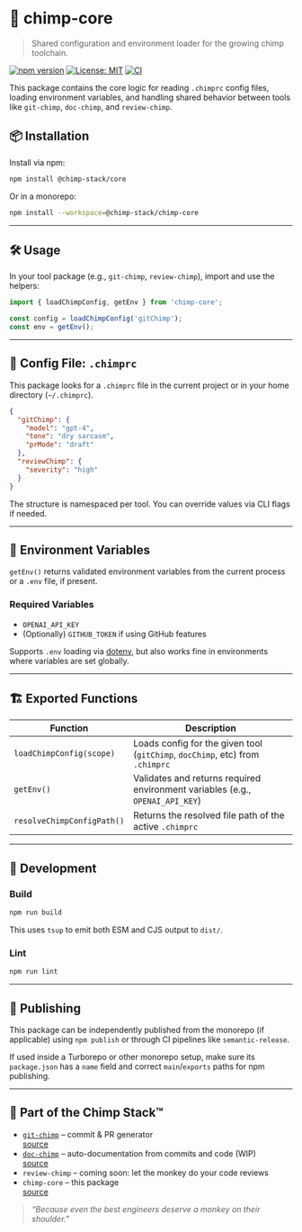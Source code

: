 # 🧠 chimp-core

> Shared configuration and environment loader for the growing chimp toolchain.

[![npm version](https://img.shields.io/npm/v/chimp-core)](https://www.npmjs.com/package/chimp-core)
[![License: MIT](https://img.shields.io/badge/License-MIT-yellow.svg)](https://opensource.org/licenses/MIT)
[![CI](https://img.shields.io/github/actions/workflow/status/Chimp-Stack/chimp-stack/release.yml?label=release)](https://github.com/Chimp-Stack/chimp-stack/actions/workflows/release.yml)



This package contains the core logic for reading `.chimprc` config files, loading environment variables, and handling shared behavior between tools like `git-chimp`, `doc-chimp`, and `review-chimp`.

## 📦 Installation

Install via npm:

```bash
npm install @chimp-stack/core
```

Or in a monorepo:

```bash
npm install --workspace=@chimp-stack/chimp-core
```

---

## 🛠 Usage

In your tool package (e.g., `git-chimp`, `review-chimp`), import and use the helpers:

```ts
import { loadChimpConfig, getEnv } from 'chimp-core';

const config = loadChimpConfig('gitChimp');
const env = getEnv();
```

---

## 📁 Config File: `.chimprc`

This package looks for a `.chimprc` file in the current project or in your home directory (`~/.chimprc`).

```json
{
  "gitChimp": {
    "model": "gpt-4",
    "tone": "dry sarcasm",
    "prMode": "draft"
  },
  "reviewChimp": {
    "severity": "high"
  }
}
```

The structure is namespaced per tool. You can override values via CLI flags if needed.

---

## 🌱 Environment Variables

`getEnv()` returns validated environment variables from the current process or a `.env` file, if present.

### Required Variables

* `OPENAI_API_KEY`
* (Optionally) `GITHUB_TOKEN` if using GitHub features

Supports `.env` loading via [dotenv](https://www.npmjs.com/package/dotenv), but also works fine in environments where variables are set globally.

---

## 🏗 Exported Functions

| Function                   | Description                                                                   |
| -------------------------- | ----------------------------------------------------------------------------- |
| `loadChimpConfig(scope)`   | Loads config for the given tool (`gitChimp`, `docChimp`, etc) from `.chimprc` |
| `getEnv()`                 | Validates and returns required environment variables (e.g., `OPENAI_API_KEY`) |
| `resolveChimpConfigPath()` | Returns the resolved file path of the active `.chimprc`                       |

---

## 🧪 Development

### Build

```bash
npm run build
```

This uses `tsup` to emit both ESM and CJS output to `dist/`.

### Lint

```bash
npm run lint
```

---

## 🚀 Publishing

This package can be independently published from the monorepo (if applicable) using `npm publish` or through CI pipelines like `semantic-release`.

If used inside a Turborepo or other monorepo setup, make sure its `package.json` has a `name` field and correct `main`/`exports` paths for npm publishing.

---

## 🐒 Part of the Chimp Stack™

* [`git-chimp`](https://www.npmjs.com/package/git-chimp) – commit & PR generator  
  [source](https://github.com/MarkRabey/chimp-stack/tree/main/packages/git-chimp)
* [`doc-chimp`](https://www.npmjs.com/package/doc-chimp) – auto-documentation from commits and code (WIP)  
  [source](https://github.com/MarkRabey/chimp-stack/tree/main/packages/doc-chimp)
* `review-chimp` – coming soon: let the monkey do your code reviews
* `chimp-core` – this package  
  [source](https://github.com/MarkRabey/chimp-stack/tree/main/packages/chimp-core)

> *“Because even the best engineers deserve a monkey on their shoulder.”*